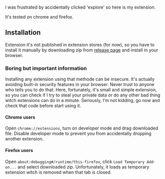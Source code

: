 I was frustrated by accidentally clicked 'explore' so here is my extension.

It's tested on chrome and firefox.

## Installation

Extension it's not published in extension stores (for now), so you have to install it manually by downloading zip from [release page](https://github.com/UglyDonkey/explore-tab-sucks/releases) and install in your browser.

### Boring but important information
Installing any extension using that methode can be insecure. It's actually avoiding built-in security features in your browser. Never trust to anyone who tells you to do that. Here, fortunately, it's small and simple extension, so you can check if I try to steal your private data or do any other bad thing witch extensions can do in a minute. Seriously, I'm not kidding, go now and check that code before start using it.

#### Chrome users

Open `chrome://extensions`, turn on developer mode and drag downloaded file. Disable developer mode to prevent you from accidentally dropping another extension.

#### Firefox users

Open `about:debugging#/runtime/this-firefox`, click `Load Temporary Add-on...` and select downloaded zip. Unfortunately, it loads as temporary extension witch is removed when that tab is closed.
